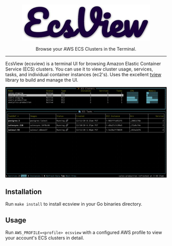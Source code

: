 

<p align="center">
    <img alt="ecsview-logo" width="400" height="113" src="docs/logo.jpg"/>
<p align="center">Browse your AWS ECS Clusters in the Terminal.</p>
</p>

---


EcsView (ecsview) is a terminal UI for browsing Amazon Elastic Container Service (ECS) clusters. You can use it to view cluster usage, services, tasks, and individual container instances (ec2's). Uses the excellent [tview](https://github.com/rivo/tview/) library to build and manage the UI.

![screenshot](docs/tasksview.jpg)

## Installation

Run `make install` to install ecsview in your Go binaries directory.

## Usage

Run `AWS_PROFILE=<profile> ecsview` with a configured AWS profile to view your account's ECS clusters in detail.

